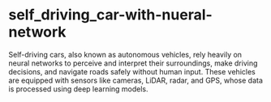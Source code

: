 # self_driving_car-with-nueral-network

Self-driving cars, also known as autonomous vehicles, rely heavily on neural networks to perceive and interpret their surroundings, make driving decisions, and navigate roads safely without human input. These vehicles are equipped with sensors like cameras, LiDAR, radar, and GPS, whose data is processed using deep learning models.
